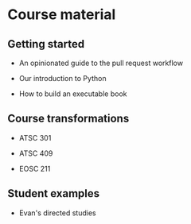 # Course material

## Getting started

* An opinionated guide to the pull request workflow

* Our introduction to Python

* How to build an executable book


## Course transformations

* ATSC 301

* ATSC 409

* EOSC 211


## Student examples

* Evan's directed studies

